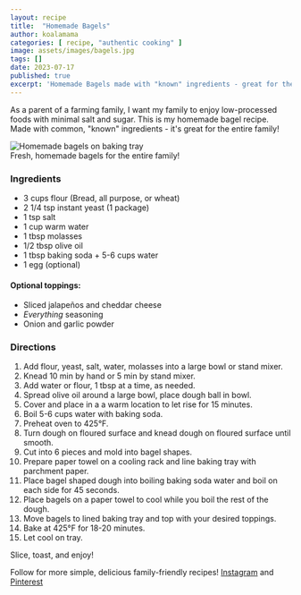 ```yaml
---
layout: recipe
title:  "Homemade Bagels"
author: koalamama
categories: [ recipe, "authentic cooking" ]
image: assets/images/bagels.jpg
tags: []
date: 2023-07-17
published: true
excerpt: 'Homemade Bagels made with "known" ingredients - great for the entire family!'
---
```


As a parent of a farming family, I want my family to enjoy low-processed foods with minimal salt and sugar. This is my homemade bagel recipe. Made with common, "known" ingredients - it's great for the entire family!

<img src="{{site.baseurl}}/assets/images/bagels-on-tray.jpg" alt="Homemade bagels on baking tray" class="bottom-align mb-0" /><br /><span class="small">Fresh, homemade bagels for the entire family!</span>

### Ingredients

- 3 cups flour (Bread, all purpose, or wheat)
- 2 1/4 tsp instant yeast (1 package)
- 1 tsp salt 
- 1 cup warm water
- 1 tbsp molasses 
- 1/2 tbsp olive oil
- 1 tbsp baking soda + 5-6 cups water 
- 1 egg (optional)

#### Optional toppings: 

- Sliced jalapeños and cheddar cheese 
- *Everything* seasoning 
- Onion and garlic powder


### Directions

1. Add flour, yeast, salt, water, molasses into a large bowl or stand mixer.
2. Knead 10 min by hand or 5 min by stand mixer.
3. Add water or flour, 1 tbsp at a time, as needed.
4. Spread olive oil around a large bowl, place dough ball in bowl.
5. Cover and place in a a warm location to let rise for 15 minutes. 
6. Boil 5-6 cups water with baking soda. 
7. Preheat oven to 425°F.
8. Turn dough on floured surface and knead dough on floured surface until smooth. 
9. Cut into 6 pieces and mold into bagel shapes. 
10. Prepare paper towel on a cooling rack and line baking tray with parchment paper.
11. Place bagel shaped dough into boiling baking soda water and boil on each side for 45 seconds. 
12. Place bagels on a paper towel to cool while you boil the rest of the dough.
13. Move bagels to lined baking tray and top with your desired toppings.
14. Bake at 425°F for 18-20 minutes.
15. Let cool on tray.


Slice, toast, and enjoy!


Follow for more simple, delicious family-friendly recipes! <a target="_blank" href="{{site.authors.koalamama.instagram}}">Instagram</a> and <a target="_blank" href="{{site.authors.koalamama.pinterest}}">Pinterest</a>


